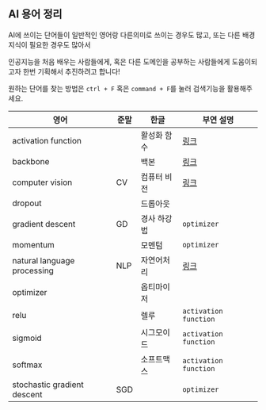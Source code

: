 ﻿## AI 용어 정리

AI에 쓰이는 단어들이 일반적인 영어랑 다른의미로 쓰이는 경우도 많고, 또는 다른 배경지식이 필요한 경우도 많아서 

인공지능을 처음 배우는 사람들에게, 혹은 다른 도메인을 공부하는 사람들에게 도움이되고자 한번 기획해서 추진하려고 합니다!

원하는 단어를 찾는 방법은 `ctrl + F` 혹은 `command + F`를 눌러 검색기능을 활용해주세요.

|영어|준말|한글|부연 설명|
|---|---|---|---|
|activation function||활성화 함수|[링크](./activation_function.md)|
|backbone||백본|[링크](./backbone.md)|
|computer vision|CV|컴퓨터 비전|[링크](./computer_vision.md)|
|dropout||드롭아웃||
|gradient descent|GD|경사 하강법|`optimizer`|
|momentum||모멘텀|`optimizer`|
|natural language processing|NLP|자연어처리|[링크](./natural_language_processing.md)|
|optimizer||옵티마이저||
|relu||렐루|`activation function`|
|sigmoid||시그모이드|`activation function`|
|softmax||소프트맥스|`activation function`|
|stochastic gradient descent|SGD||`optimizer`|
